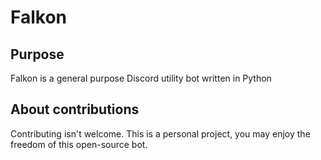 # Falkon

## Purpose
Falkon is a general purpose Discord utility bot written in Python
## About contributions
Contributing isn't welcome. This is a personal project, you may enjoy the freedom of this open-source bot.
